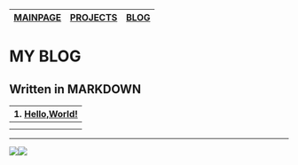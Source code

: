 | [MAINPAGE](https://find-nick.github.io/) | [PROJECTS](https://find-nick.github.io/projects) | [BLOG](https://find-nick.github.io/blog) |
| :--------------------------------------- | :----------------------------------------------- | :--------------------------------------- |

# MY BLOG

## Written in MARKDOWN



| **1. [Hello,World!](https://Find-NICK.github.io\blog\Hello,World!)** |
| :----------------------------------------------------------: |
|                                                              |
|                                                              |







---

![](https://img.shields.io/badge/MADE%20WITH-MARKDOWN-lightgrey)![](https://img.shields.io/badge/BULIT%20WITH-%E2%9D%A4%EF%B8%8F%E2%80%8DLOVE-red)